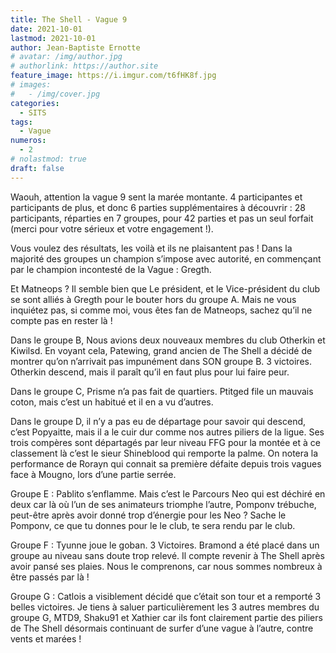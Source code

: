 ```yaml
---
title: The Shell - Vague 9
date: 2021-10-01
lastmod: 2021-10-01
author: Jean-Baptiste Ernotte
# avatar: /img/author.jpg
# authorlink: https://author.site
feature_image: https://i.imgur.com/t6fHK8f.jpg
# images:
#   - /img/cover.jpg
categories:
  - SITS
tags:
  - Vague
numeros: 
  - 2
# nolastmod: true
draft: false
---
```


Waouh, attention la vague 9 sent la marée montante. 4 participantes et participants de plus, et donc 6 parties supplémentaires à découvrir : 28 participants, réparties en 7 groupes, pour 42 parties et pas un seul forfait (merci pour votre sérieux et votre engagement !).

<!--more-->

Vous voulez des résultats, les voilà et ils ne plaisantent pas ! Dans la majorité des groupes un champion s’impose avec autorité, en commençant par le champion incontesté de la Vague : Gregth.

Et Matneops ? Il semble bien que Le président, et le Vice-président du club se sont alliés à Gregth pour le bouter hors du groupe A. Mais ne vous inquiétez pas, si comme moi, vous êtes fan de Matneops, sachez qu’il ne compte pas en rester là !

Dans le groupe B, Nous avions deux nouveaux membres du club Otherkin et Kiwilsd. En voyant cela, Patewing, grand ancien de The Shell a décidé de montrer qu’on n’arrivait pas impunément dans SON groupe B. 3 victoires. Otherkin descend, mais il paraît qu’il en faut plus pour lui faire peur.

Dans le groupe C, Prisme n’a pas fait de quartiers. Ptitged file un mauvais coton, mais c’est un habitué et il en a vu d’autres.

Dans le groupe D, il n’y a pas eu de départage pour savoir qui descend, c’est Popyaitte, mais il a le cuir dur comme nos autres piliers de la ligue. Ses trois compères sont départagés par leur niveau FFG pour la montée et à ce classement là c’est le sieur Shineblood qui remporte la palme. On notera la performance de Rorayn qui connait sa première défaite depuis trois vagues face à Mougno, lors d’une partie serrée.

Groupe E : Pablito s’enflamme. Mais c’est le Parcours Neo qui est déchiré en deux car là où l’un de ses animateurs triomphe l’autre, Pomponv trébuche, peut-être après avoir donné trop d’énergie pour les Neo ? Sache le Pomponv, ce que tu donnes pour le le club, te sera rendu par le club.

Groupe F : Tyunne joue le goban. 3 Victoires. Bramond a été placé dans un groupe au niveau sans doute trop relevé. Il compte revenir à The Shell après avoir pansé ses plaies. Nous le comprenons, car nous sommes nombreux à être passés par là !

Groupe G : Catlois a visiblement décidé que c’était son tour et a remporté 3 belles victoires. Je tiens à saluer particulièrement les 3 autres membres du groupe G, MTD9, Shaku91 et Xathier car ils font clairement partie des piliers de The Shell désormais continuant de surfer d’une vague à l’autre, contre vents et marées ! 

